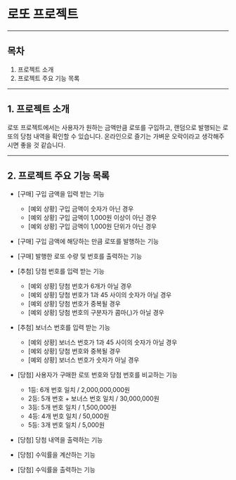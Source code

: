 # 로또 프로젝트

---

## 목차
1. 프로젝트 소개
2. 프로젝트 주요 기능 목록

---

## 1. 프로젝트 소개
로또 프로젝트에서는 사용자가 원하는 금액만큼 로또를 구입하고, 랜덤으로 발행되는 로또의 당첨 내역을 확인할 수 있습니다.
온라인으로 즐기는 가벼운 오락이라고 생각해주시면 좋을 것 같습니다.

---

## 2. 프로젝트 주요 기능 목록
- [구매] 구입 금액을 입력 받는 기능
  * [예외 상황] 구입 금액이 숫자가 아닌 경우
  * [예외 상황] 구입 금액이 1,000원 이상이 아닌 경우
  * [예외 상황] 구입 금액이 1,000원 단위가 아닌 경우


- [구매] 구입 금액에 해당하는 만큼 로또를 발행하는 기능


- [구매] 발행한 로또 수량 및 번호를 출력하는 기능


- [추첨] 당첨 번호를 입력 받는 기능
  * [예외 상황] 당첨 번호가 6개가 아닐 경우
  * [예외 상황] 당첨 번호가 1과 45 사이의 숫자가 아닐 경우
  * [예외 상황] 당첨 번호가 중복될 경우
  * [예외 상황] 당첨 번호의 구분자가 콤마(,)가 아닐 경우


- [추첨] 보너스 번호를 입력 받는 기능
  * [예외 상황] 보너스 번호가 1과 45 사이의 숫자가 아닐 경우
  * [예외 상황] 당첨 번호와 중복될 경우
  * [예외 상황] 보너스 번호가 숫자가 아닐 경우


- [당첨] 사용자가 구매한 로또 번호와 당첨 번호를 비교하는 기능
  * 1등: 6개 번호 일치 / 2,000,000,000원 
  * 2등: 5개 번호 + 보너스 번호 일치 / 30,000,000원 
  * 3등: 5개 번호 일치 / 1,500,000원 
  * 4등: 4개 번호 일치 / 50,000원 
  * 5등: 3개 번호 일치 / 5,000원


- [당첨] 당첨 내역을 출력하는 기능


- [당첨] 수익률을 계산하는 기능


- [당첨] 수익률을 출력하는 기능
